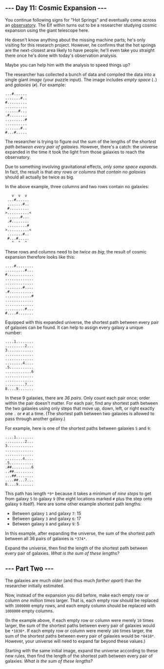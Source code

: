 ## --- Day 11: Cosmic Expansion ---

You continue following signs for "Hot Springs" and eventually come across an [observatory](https://en.wikipedia.org/wiki/Observatory). The Elf within turns out to be a researcher studying cosmic expansion using the giant telescope here.

He doesn't know anything about the missing machine parts; he's only visiting for this research project. However, he confirms that the hot springs are the next-closest area likely to have people; he'll even take you straight there once he's done with today's observation analysis.

Maybe you can help him with the analysis to speed things up?

The researcher has collected a bunch of data and compiled the data into a single giant *image* (your puzzle input). The image includes *empty space* (`.`) and *galaxies* (`#`). For example:

```
...#......
.......#..
#.........
..........
......#...
.#........
.........#
..........
.......#..
#...#.....

```

The researcher is trying to figure out the sum of the lengths of the *shortest path between every pair of galaxies*. However, there's a catch: the universe expanded in the time it took the light from those galaxies to reach the observatory.

Due to something involving gravitational effects, *only some space expands*. In fact, the result is that *any rows or columns that contain no galaxies* should all actually be twice as big.

In the above example, three columns and two rows contain no galaxies:

```
   v  v  v
 ...#......
 .......#..
 #.........
>..........<
 ......#...
 .#........
 .........#
>..........<
 .......#..
 #...#.....
   ^  ^  ^

```

These rows and columns need to be *twice as big*; the result of cosmic expansion therefore looks like this:

```
....#........
.........#...
#............
.............
.............
........#....
.#...........
............#
.............
.............
.........#...
#....#.......

```

Equipped with this expanded universe, the shortest path between every pair of galaxies can be found. It can help to assign every galaxy a unique number:

```
....1........
.........2...
3............
.............
.............
........4....
.5...........
............6
.............
.............
.........7...
8....9.......

```

In these 9 galaxies, there are *36 pairs*. Only count each pair once; order within the pair doesn't matter. For each pair, find any shortest path between the two galaxies using only steps that move up, down, left, or right exactly one `.` or `#` at a time. (The shortest path between two galaxies is allowed to pass through another galaxy.)

For example, here is one of the shortest paths between galaxies `5` and `9`:

```
....1........
.........2...
3............
.............
.............
........4....
.5...........
.##.........6
..##.........
...##........
....##...7...
8....9.......

```

This path has length `*9*` because it takes a minimum of *nine steps* to get from galaxy `5` to galaxy `9` (the eight locations marked `#` plus the step onto galaxy `9` itself). Here are some other example shortest path lengths:

* Between galaxy `1` and galaxy `7`: 15
* Between galaxy `3` and galaxy `6`: 17
* Between galaxy `8` and galaxy `9`: 5

In this example, after expanding the universe, the sum of the shortest path between all 36 pairs of galaxies is `*374*`.

Expand the universe, then find the length of the shortest path between every pair of galaxies. *What is the sum of these lengths?*

## --- Part Two ---

The galaxies are much *older* (and thus much *farther apart*) than the researcher initially estimated.

Now, instead of the expansion you did before, make each empty row or column *one million times* larger. That is, each empty row should be replaced with `1000000` empty rows, and each empty column should be replaced with `1000000` empty columns.

(In the example above, if each empty row or column were merely `10` times larger, the sum of the shortest paths between every pair of galaxies would be `*1030*`. If each empty row or column were merely `100` times larger, the sum of the shortest paths between every pair of galaxies would be `*8410*`. However, your universe will need to expand far beyond these values.)

Starting with the same initial image, expand the universe according to these new rules, then find the length of the shortest path between every pair of galaxies. *What is the sum of these lengths?*
